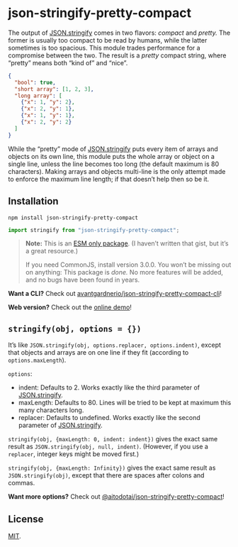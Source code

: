 # json-stringify-pretty-compact

The output of [JSON.stringify] comes in two flavors: _compact_ and _pretty._ The former is usually too compact to be read by humans, while the latter sometimes is too spacious. This module trades performance for a compromise between the two. The result is a _pretty_ compact string, where “pretty” means both “kind of” and “nice”.

<!-- prettier-ignore -->
```json
{
  "bool": true,
  "short array": [1, 2, 3],
  "long array": [
    {"x": 1, "y": 2},
    {"x": 2, "y": 1},
    {"x": 1, "y": 1},
    {"x": 2, "y": 2}
  ]
}
```

While the “pretty” mode of [JSON.stringify] puts every item of arrays and objects on its own line, this module puts the whole array or object on a single line, unless the line becomes too long (the default maximum is 80 characters). Making arrays and objects multi-line is the only attempt made to enforce the maximum line length; if that doesn’t help then so be it.

## Installation

```
npm install json-stringify-pretty-compact
```

```js
import stringify from "json-stringify-pretty-compact";
```

> **Note:** This is an [ESM only package]. (I haven’t written that gist, but it’s a great resource.)
>
> If you need CommonJS, install version 3.0.0. You won’t be missing out on anything: This package is _done._ No more features will be added, and no bugs have been found in years.

**Want a CLI?** Check out [avantgardnerio/json-stringify-pretty-compact-cli]!

**Web version?** Check out the [online demo]!

## `stringify(obj, options = {})`

It’s like `JSON.stringify(obj, options.replacer, options.indent)`, except that objects and arrays are on one line if they fit (according to `options.maxLength`).

`options`:

- indent: Defaults to 2. Works exactly like the third parameter of [JSON.stringify].
- maxLength: Defaults to 80. Lines will be tried to be kept at maximum this many characters long.
- replacer: Defaults to undefined. Works exactly like the second parameter of [JSON.stringify].

`stringify(obj, {maxLength: 0, indent: indent})` gives the exact same result as `JSON.stringify(obj, null, indent)`. (However, if you use a `replacer`, integer keys might be moved first.)

`stringify(obj, {maxLength: Infinity})` gives the exact same result as `JSON.stringify(obj)`, except that there are spaces after colons and commas.

**Want more options?** Check out [@aitodotai/json-stringify-pretty-compact]!

## License

[MIT](LICENSE).

[@aitodotai/json-stringify-pretty-compact]: https://www.npmjs.com/package/@aitodotai/json-stringify-pretty-compact
[avantgardnerio/json-stringify-pretty-compact-cli]: https://github.com/avantgardnerio/json-stringify-pretty-compact-cli
[esm only package]: https://gist.github.com/sindresorhus/a39789f98801d908bbc7ff3ecc99d99c
[json.stringify]: https://developer.mozilla.org/en-US/docs/Web/JavaScript/Reference/Global_Objects/JSON/stringify
[online demo]: https://lydell.github.io/json-stringify-pretty-compact/
